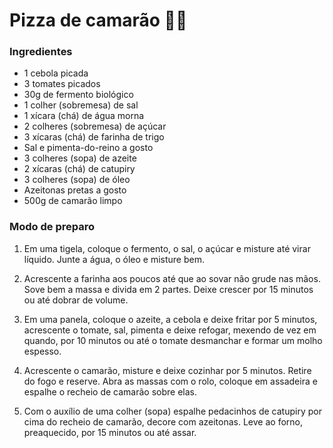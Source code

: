 # Pizza de camarão :pizza::fried_shrimp:

### Ingredientes

- 1 cebola picada
- 3 tomates picados
- 30g de fermento biológico
- 1 colher (sobremesa) de sal
- 1 xícara (chá) de água morna
- 2 colheres (sobremesa) de açúcar
- 3 xícaras (chá) de farinha de trigo
- Sal e pimenta-do-reino a gosto
- 3 colheres (sopa) de azeite
- 2 xícaras (chá) de catupiry
- 3 colheres (sopa) de óleo
- Azeitonas pretas a gosto
- 500g de camarão limpo

### Modo de preparo

1. Em uma tigela, coloque o fermento, o sal, o açúcar e misture até virar líquido. Junte a água, o óleo e misture bem. 

2. Acrescente a farinha aos poucos até que ao sovar não grude nas mãos. Sove bem a massa e divida em 2 partes. Deixe crescer por 15 minutos ou até dobrar de volume. 

3. Em uma panela, coloque o azeite, a cebola e deixe fritar por 5 minutos, acrescente o tomate, sal, pimenta e deixe refogar, mexendo de vez em quando, por 10 minutos ou até o tomate desmanchar e formar um molho espesso.

4. Acrescente o camarão, misture e deixe cozinhar por 5 minutos. Retire do fogo e reserve. Abra as massas com o rolo, coloque em assadeira e espalhe o recheio de camarão sobre elas. 

5. Com o auxílio de uma colher (sopa) espalhe pedacinhos de catupiry por cima do recheio de camarão, decore com azeitonas. Leve ao forno, preaquecido, por 15 minutos ou até assar.
